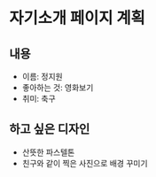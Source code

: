 # 자기소개 페이지 계획

## 내용

- 이름: 정지원
- 좋아하는 것: 영화보기
- 취미: 축구



## 하고 싶은 디자인

- 산뜻한 파스텔톤
- 친구와 같이 찍은 사진으로 배경 꾸미기
